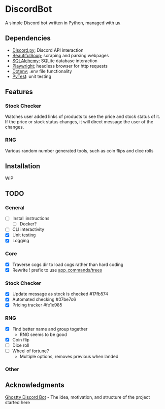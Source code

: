 # DiscordBot

A simple Discord bot written in Python, managed with [uv](https://github.com/astral-sh/uv)

## Dependencies

- [Discord.py](https://github.com/Rapptz/discord.py); Discord API interaction
- [BeautifulSoup](https://code.launchpad.net/beautifulsoup); scraping and parsing webpages
- [SQLAlchemy](https://github.com/sqlalchemy/sqlalchemy); SQLite database interaction
- [Playwright](https://github.com/microsoft/playwright-python); headless browser for http requests
- [Dotenv](https://github.com/theskumar/python-dotenv); .env file functionality
- [PyTest](https://github.com/pytest-dev/pytest/): unit testing

## Features

### Stock Checker

Watches user added links of products to see the price and stock status of it. If
the price or stock status changes, it will direct message the user of the
changes.

### RNG

Various random number generated tools, such as coin flips and dice rolls

## Installation

WIP

## TODO

### General

- [ ] Install instructions
  - [ ] Docker?
- [ ] CLI interactivity
- [x] Unit testing
- [x] Logging

### Core

- [x] Traverse cogs dir to load cogs rather than hard coding
- [x] Rewrite ! prefix to use [app_commands/trees](https://discordpy.readthedocs.io/en/stable/interactions/api.html#appcommand)

### Stock Checker

- [x] Update message as stock is checked #17fb574
- [x] Automated checking #07be7c6
- [x] Pricing tracker #fe1e985

### RNG

- [x] Find better name and group together
  - RNG seems to be good
- [x] Coin flip
- [ ] Dice roll
- [ ] Wheel of fortune?
  - Multiple options, removes previous when landed

### Other

## Acknowledgments

[Ghostty Discord Bot](https://github.com/ghostty-org/discord-bot/) - The idea, motivation, and structure of the project started here
